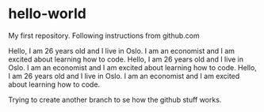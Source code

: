 # hello-world
My first repository. Following instructions from github.com

Hello, I am 26 years old and I live in Oslo. I am an economist and I am excited about learning how to code.
Hello, I am 26 years old and I live in Oslo. I am an economist and I am excited about learning how to code.
Hello, I am 26 years old and I live in Oslo. I am an economist and I am excited about learning how to code.

Trying to create another branch to se how the github stuff works.
